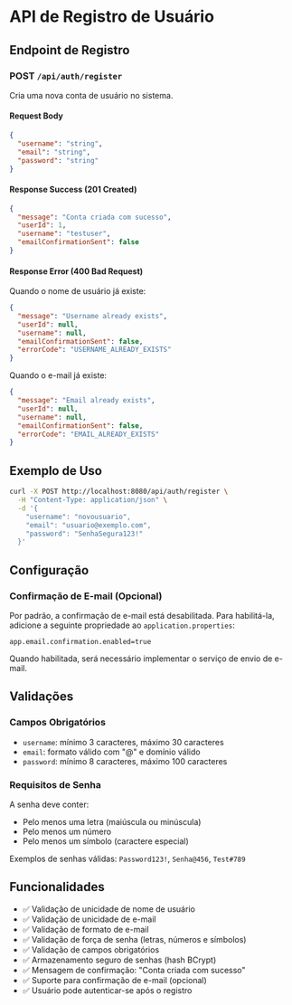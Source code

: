 # API de Registro de Usuário

## Endpoint de Registro

### POST `/api/auth/register`

Cria uma nova conta de usuário no sistema.

#### Request Body

```json
{
  "username": "string",
  "email": "string",
  "password": "string"
}
```

#### Response Success (201 Created)

```json
{
  "message": "Conta criada com sucesso",
  "userId": 1,
  "username": "testuser",
  "emailConfirmationSent": false
}
```

#### Response Error (400 Bad Request)

Quando o nome de usuário já existe:
```json
{
  "message": "Username already exists",
  "userId": null,
  "username": null,
  "emailConfirmationSent": false,
  "errorCode": "USERNAME_ALREADY_EXISTS"
}
```

Quando o e-mail já existe:
```json
{
  "message": "Email already exists",
  "userId": null,
  "username": null,
  "emailConfirmationSent": false,
  "errorCode": "EMAIL_ALREADY_EXISTS"
}
```

## Exemplo de Uso

```bash
curl -X POST http://localhost:8080/api/auth/register \
  -H "Content-Type: application/json" \
  -d '{
    "username": "novousuario",
    "email": "usuario@exemplo.com",
    "password": "SenhaSegura123!"
  }'
```

## Configuração

### Confirmação de E-mail (Opcional)

Por padrão, a confirmação de e-mail está desabilitada. Para habilitá-la, adicione a seguinte propriedade ao `application.properties`:

```properties
app.email.confirmation.enabled=true
```

Quando habilitada, será necessário implementar o serviço de envio de e-mail.

## Validações

### Campos Obrigatórios
- `username`: mínimo 3 caracteres, máximo 30 caracteres
- `email`: formato válido com "@" e domínio válido
- `password`: mínimo 8 caracteres, máximo 100 caracteres

### Requisitos de Senha
A senha deve conter:
- Pelo menos uma letra (maiúscula ou minúscula)
- Pelo menos um número
- Pelo menos um símbolo (caractere especial)

Exemplos de senhas válidas: `Password123!`, `Senha@456`, `Test#789`

## Funcionalidades

- ✅ Validação de unicidade de nome de usuário
- ✅ Validação de unicidade de e-mail
- ✅ Validação de formato de e-mail
- ✅ Validação de força de senha (letras, números e símbolos)
- ✅ Validação de campos obrigatórios
- ✅ Armazenamento seguro de senhas (hash BCrypt)
- ✅ Mensagem de confirmação: "Conta criada com sucesso"
- ✅ Suporte para confirmação de e-mail (opcional)
- ✅ Usuário pode autenticar-se após o registro
